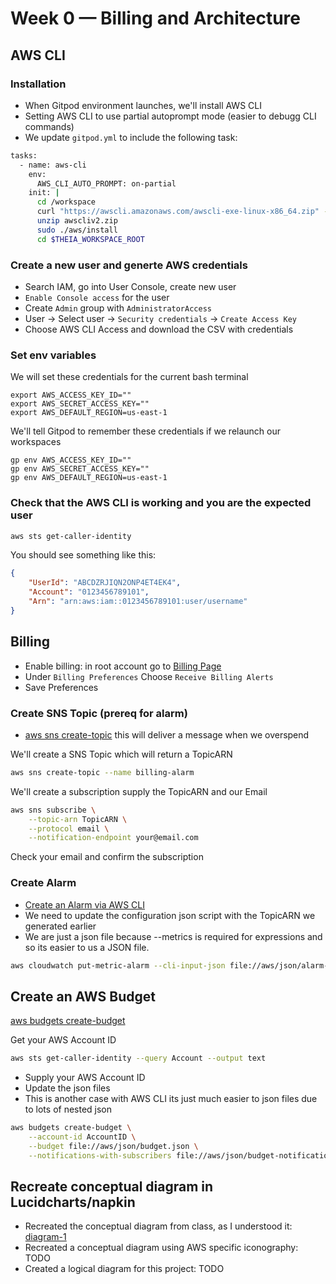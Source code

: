 # Week 0 — Billing and Architecture

## AWS CLI

### Installation
- When Gitpod environment launches, we'll install AWS CLI
- Setting AWS CLI to use partial autoprompt mode (easier to debugg CLI commands)
- We update `gitpod.yml` to include the following task:
```sh
tasks:
  - name: aws-cli
    env:
      AWS_CLI_AUTO_PROMPT: on-partial
    init: |
      cd /workspace
      curl "https://awscli.amazonaws.com/awscli-exe-linux-x86_64.zip" -o "awscliv2.zip"
      unzip awscliv2.zip
      sudo ./aws/install
      cd $THEIA_WORKSPACE_ROOT
```
### Create a new user and generte AWS credentials
- Search IAM, go into User Console, create new user
- `Enable Console access` for the user
- Create `Admin` group with `AdministratorAccess`
- User -> Select user -> `Security credentials` -> `Create Access Key`
- Choose AWS CLI Access and download the CSV with credentials

### Set env variables
We will set these credentials for the current bash terminal
```
export AWS_ACCESS_KEY_ID=""
export AWS_SECRET_ACCESS_KEY=""
export AWS_DEFAULT_REGION=us-east-1
```

We'll tell Gitpod to remember these credentials if we relaunch our workspaces
```
gp env AWS_ACCESS_KEY_ID=""
gp env AWS_SECRET_ACCESS_KEY=""
gp env AWS_DEFAULT_REGION=us-east-1
```

### Check that the AWS CLI is working and you are the expected user

```sh
aws sts get-caller-identity
```

You should see something like this:
```json
{
    "UserId": "ABCDZRJIQN2ONP4ET4EK4",
    "Account": "0123456789101",
    "Arn": "arn:aws:iam::0123456789101:user/username"
}
```

## Billing
- Enable billing: in root account go to [Billing Page](https://console.aws.amazon.com/billing/)
- Under `Billing Preferences` Choose `Receive Billing Alerts`
- Save Preferences
### Create SNS Topic (prereq for alarm)
- [aws sns create-topic](https://docs.aws.amazon.com/cli/latest/reference/sns/create-topic.html) this will deliver a message when we overspend

We'll create a SNS Topic which will return a TopicARN
```sh
aws sns create-topic --name billing-alarm
```

We'll create a subscription supply the TopicARN and our Email
```sh
aws sns subscribe \
    --topic-arn TopicARN \
    --protocol email \
    --notification-endpoint your@email.com
```

Check your email and confirm the subscription

### Create Alarm

- [Create an Alarm via AWS CLI](https://aws.amazon.com/premiumsupport/knowledge-center/cloudwatch-estimatedcharges-alarm/)
- We need to update the configuration json script with the TopicARN we generated earlier
- We are just a json file because --metrics is required for expressions and so its easier to us a JSON file.

```sh
aws cloudwatch put-metric-alarm --cli-input-json file://aws/json/alarm-config.json
```


## Create an AWS Budget

[aws budgets create-budget](https://docs.aws.amazon.com/cli/latest/reference/budgets/create-budget.html)

Get your AWS Account ID
```sh
aws sts get-caller-identity --query Account --output text
```

- Supply your AWS Account ID
- Update the json files
- This is another case with AWS CLI its just much easier to json files due to lots of nested json

```sh
aws budgets create-budget \
    --account-id AccountID \
    --budget file://aws/json/budget.json \
    --notifications-with-subscribers file://aws/json/budget-notifications-with-subscribers.json
```

## Recreate conceptual diagram in Lucidcharts/napkin
- Recreated the conceptual diagram from class, as I understood it: [diagram-1](https://lucid.app/lucidchart/0a2daf3d-aed6-435b-aa0b-cca75b872423/edit?viewport_loc=-163%2C102%2C2419%2C1164%2C0_0&invitationId=inv_9f2c2c1f-9d18-4b16-9237-9fa4b70ddf46)
- Recreated a conceptual diagram using AWS specific iconography: TODO
- Created a logical diagram for this project: TODO